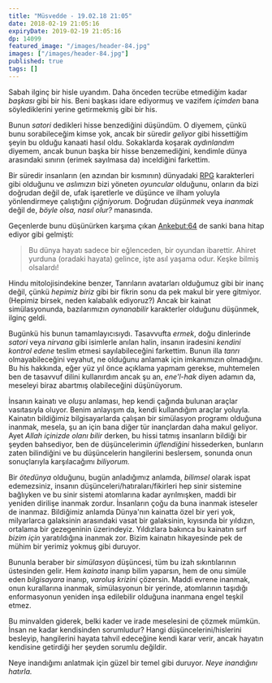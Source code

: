 ```yaml
---
title: "Müsvedde - 19.02.18 21:05"
date: 2018-02-19 21:05:16
expiryDate: 2019-02-19 21:05:16
dp: 14099
featured_image: "/images/header-84.jpg"
images: ["/images/header-84.jpg"]
published: true
tags: []
---
```




Sabah ilginç bir hisle uyandım. Daha önceden tecrübe etmediğim kadar *başkası*
gibi bir his. Beni başkası idare ediyormuş ve vazifem *içimden* bana
söylediklerini yerine getirmekmiş gibi bir his.

Bunun *satori* dedikleri hisse benzediğini düşündüm. O diyemem, çünkü bunu
sorabileceğim kimse yok, ancak bir süredir *geliyor* gibi hissettiğim şeyin bu
olduğu kanaati hasıl oldu. Sokaklarda koşarak *aydınlandım* diyemem, ancak bunun
başka bir hisse benzemediğini, kendimle dünya arasındaki sınırın (erimek
sayılmasa da) inceldiğini farkettim.

Bir süredir insanların (en azından bir kısmının)
dünyadaki [RPG](https://tr.wikipedia.org/wiki/Rol_yapma_oyunu) karakterleri gibi
olduğunu ve *aslımızın* bizi yöneten *oyuncular* olduğunu, onların da bizi
doğrudan değil de, ufak işaretlerle ve düşünce ve ilham yoluyla yönlendirmeye
çalıştığını *çiğniyorum.* Doğrudan *düşünmek* veya *inanmak* değil de, *böyle
olsa, nasıl olur?* manasında.

Geçenlerde bunu düşünürken karşıma
çıkan
[Ankebut:64](http://www.kuranmeali.com/AyetKarsilastirma.php?sure=29&ayet=64) de
sanki bana hitap ediyor gibi gelmişti:

> Bu dünya hayatı sadece bir eğlenceden, bir oyundan ibarettir. Ahiret yurduna
> (oradaki hayata) gelince, işte asıl yaşama odur. Keşke bilmiş olsalardı!

Hindu mitolojisindekine benzer, Tanrıların avatarları olduğumuz gibi bir inanç
değil, çünkü *hepimiz biriz* gibi bir fikrin sonu da pek makul bir yere
gitmiyor. (Hepimiz birsek, neden kalabalık ediyoruz?) Ancak bir kainat
simülasyonunda, bazılarımızın *oynanabilir* karakterler olduğunu düşünmek,
ilginç geldi.

Bugünkü his bunun tamamlayıcısıydı. Tasavvufta *ermek*, doğu dinlerinde *satori*
veya *nirvana* gibi isimlerle anılan halin, insanın iradesini *kendini kontrol
edene* teslim etmesi sayılabileceğini farkettim. Bunun illa *tanrı*
olmayabileceğini veyahut, ne olduğunu anlamak için imkanımızın olmadığını. Bu
his hakkında, eğer yüz yıl önce açıklama yapmam gerekse, muhtemelen ben de
tasavvuf dilini kullanırdım ancak şu an, *ene'l-hak* diyen adamın da,
meseleyi biraz abartmış olabileceğini düşünüyorum.

İnsanın kainatı ve *oluşu* anlaması, hep kendi çağında bulunan araçlar
vasıtasıyla oluyor. Benim anlayışım da, kendi kullandığım araçlar yoluyla.
Kainatın bildiğimiz bilgisayarlarda çalışan bir simülasyon programı olduğuna
inanmak, mesela, şu an için bana diğer tür inançlardan daha makul geliyor. Ayet
*Allah içinizde olanı bilir* derken, bu hissi tatmış insanların bildiği bir
şeyden bahsediyor, ben de düşüncelerimin *üflendiğini* hissederken, bunların
zaten bilindiğini ve bu düşüncelerin hangilerini beslersem, sonunda onun
sonuçlarıyla karşılacağımı *biliyorum.* 

Bir *ötedünya* olduğunu, bugün anladığımız anlamda, *bilimsel* olarak ispat
edemezsiniz, insanın düşünceleri/hatıraları/fikirleri hep sinir sistemine
bağlıyken ve bu sinir sistemi atomlarına kadar ayrılmışken, maddi bir yeniden
dirilişe inanmak zordur. İnsanların çoğu da buna inanmak isteseler de inanmaz.
Bildiğimiz anlamda Dünya'nın kainatta özel bir yeri yok, milyarlarca galaksinin
arasındaki vasat bir galaksinin, kıyısında bir yıldızın, ortalama bir
gezegeninin üzerindeyiz. Yıldızlara bakınca bu kainatın sırf *bizim için*
yaratıldığına inanmak zor. Bizim kainatın hikayesinde pek de mühim bir yerimiz
yokmuş gibi duruyor.

Bununla beraber bir *simülasyon* düşüncesi, tüm bu izah sıkıntılarının
üstesinden gelir. Hem *kainata* inanıp bilim yaparsın, hem de onu simüle eden
*bilgisayara* inanıp, *varoluş krizini* çözersin. Maddi evrene inanmak, onun
kurallarına inanmak, simülasyonun bir yerinde, atomlarının taşıdığı
enformasyonun yeniden inşa edilebilir olduğuna inanmana engel teşkil etmez.

Bu minvalden giderek, belki kader ve irade meselesini de çözmek mümkün. İnsan ne
kadar kendisinden sorumludur? Hangi düşüncelerini/hislerini besleyip,
hangilerini hayata tahvil edeceğine kendi karar verir, ancak hayatın kendisine
getirdiği her şeyden sorumlu değildir. 

Neye inandığımı anlatmak için güzel bir temel gibi duruyor. *Neye inandığını
hatırla.*

